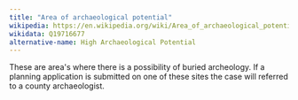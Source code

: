 ```yaml
---
title: "Area of archaeological potential"
wikipedia: https://en.wikipedia.org/wiki/Area_of_archaeological_potential
wikidata: Q19716677
alternative-name: High Archaeological Potential
---
```


These are area's where there is a possibility of buried archeology. If a planning application is submitted on one of these sites the case will referred to a county archaeologist.
